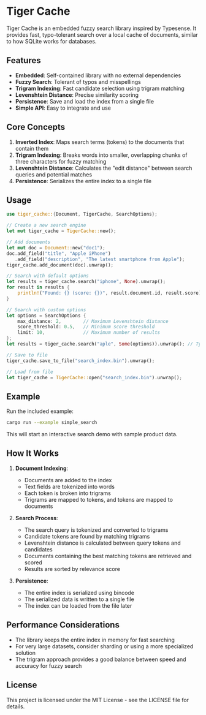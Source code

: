 # Tiger Cache

Tiger Cache is an embedded fuzzy search library inspired by Typesense. It provides fast, typo-tolerant search over a local cache of documents, similar to how SQLite works for databases.

## Features

- **Embedded**: Self-contained library with no external dependencies
- **Fuzzy Search**: Tolerant of typos and misspellings
- **Trigram Indexing**: Fast candidate selection using trigram matching
- **Levenshtein Distance**: Precise similarity scoring
- **Persistence**: Save and load the index from a single file
- **Simple API**: Easy to integrate and use

## Core Concepts

1. **Inverted Index**: Maps search terms (tokens) to the documents that contain them
2. **Trigram Indexing**: Breaks words into smaller, overlapping chunks of three characters for fuzzy matching
3. **Levenshtein Distance**: Calculates the "edit distance" between search queries and potential matches
4. **Persistence**: Serializes the entire index to a single file

## Usage

```rust
use tiger_cache::{Document, TigerCache, SearchOptions};

// Create a new search engine
let mut tiger_cache = TigerCache::new();

// Add documents
let mut doc = Document::new("doc1");
doc.add_field("title", "Apple iPhone")
   .add_field("description", "The latest smartphone from Apple");
tiger_cache.add_document(doc).unwrap();

// Search with default options
let results = tiger_cache.search("iphone", None).unwrap();
for result in results {
    println!("Found: {} (score: {})", result.document.id, result.score);
}

// Search with custom options
let options = SearchOptions {
    max_distance: 2,        // Maximum Levenshtein distance
    score_threshold: 0.5,   // Minimum score threshold
    limit: 10,              // Maximum number of results
};
let results = tiger_cache.search("aple", Some(options)).unwrap(); // Typo: "aple" instead of "apple"

// Save to file
tiger_cache.save_to_file("search_index.bin").unwrap();

// Load from file
let tiger_cache = TigerCache::open("search_index.bin").unwrap();
```

## Example

Run the included example:

```bash
cargo run --example simple_search
```

This will start an interactive search demo with sample product data.

## How It Works

1. **Document Indexing**:
   - Documents are added to the index
   - Text fields are tokenized into words
   - Each token is broken into trigrams
   - Trigrams are mapped to tokens, and tokens are mapped to documents

2. **Search Process**:
   - The search query is tokenized and converted to trigrams
   - Candidate tokens are found by matching trigrams
   - Levenshtein distance is calculated between query tokens and candidates
   - Documents containing the best matching tokens are retrieved and scored
   - Results are sorted by relevance score

3. **Persistence**:
   - The entire index is serialized using bincode
   - The serialized data is written to a single file
   - The index can be loaded from the file later

## Performance Considerations

- The library keeps the entire index in memory for fast searching
- For very large datasets, consider sharding or using a more specialized solution
- The trigram approach provides a good balance between speed and accuracy for fuzzy search

## License

This project is licensed under the MIT License - see the LICENSE file for details.

